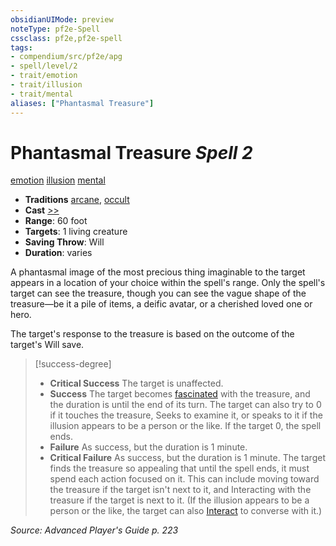 ```yaml
---
obsidianUIMode: preview
noteType: pf2e-Spell
cssclass: pf2e,pf2e-spell
tags:
- compendium/src/pf2e/apg
- spell/level/2
- trait/emotion
- trait/illusion
- trait/mental
aliases: ["Phantasmal Treasure"]
---
```

# Phantasmal Treasure *Spell 2*   
[emotion](rules/traits/emotion.md "Emotion Effect Trait")  [illusion](rules/traits/illusion.md "Illusion School Trait")  [mental](rules/traits/mental.md "Mental Effect Trait")  

- **Traditions** [arcane](rules/traits/arcane.md "Arcane Tradition Trait"), [occult](rules/traits/occult.md "Occult Tradition Trait")
- **Cast** [>>](rules/core-rulebook/chapter-9-playing-the-game.md#Actions "Two-Action") 
- **Range**: 60 foot
- **Targets**: 1 living creature
- **Saving Throw**: Will
- **Duration**: varies

A phantasmal image of the most precious thing imaginable to the target appears in a location of your choice within the spell's range. Only the spell's target can see the treasure, though you can see the vague shape of the treasure—be it a pile of items, a deific avatar, or a cherished loved one or hero.

The target's response to the treasure is based on the outcome of the target's Will save.

> [!success-degree] 
> - **Critical Success** The target is unaffected.
> - **Success** The target becomes [fascinated](rules/conditions.md#Fascinated) with the treasure, and the duration is until the end of its turn. The target can also try to 0 if it touches the treasure, Seeks to examine it, or speaks to it if the illusion appears to be a person or the like. If the target 0, the spell ends.
> - **Failure** As success, but the duration is 1 minute.
> - **Critical Failure** As success, but the duration is 1 minute. The target finds the treasure so appealing that until the spell ends, it must spend each action focused on it. This can include moving toward the treasure if the target isn't next to it, and Interacting with the treasure if the target is next to it. (If the illusion appears to be a person or the like, the target can also [Interact](rules/actions/interact.md) to converse with it.)

*Source: Advanced Player's Guide p. 223*
